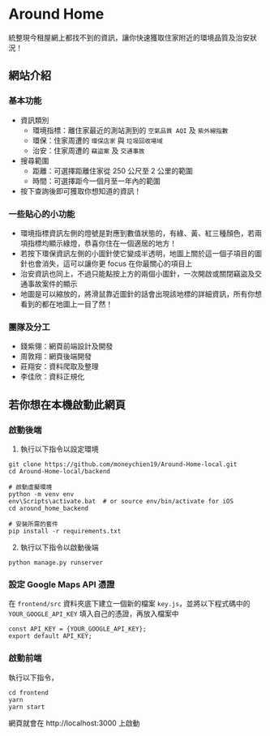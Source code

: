 # Around Home

統整現今租屋網上都找不到的資訊，讓你快速獲取住家附近的環境品質及治安狀況！

## 網站介紹

### 基本功能

- 資訊類別
  - 環境指標：離住家最近的測站測到的 `空氣品質 AQI` 及 `紫外線指數`
  - 環保：住家周遭的 `環保店家` 與 `垃圾回收場域`
  - 治安：住家周遭的 `竊盜案` 及 `交通事故`
- 搜尋範圍
  - 距離：可選擇距離住家從 250 公尺至 2 公里的範圍
  - 時間：可選擇距今一個月至一年內的範圍
- 按下查詢後即可獲取你想知道的資訊！

### 一些貼心的小功能

- 環境指標資訊左側的燈號是對應到數值狀態的，有綠、黃、紅三種顏色，若兩項指標均顯示綠燈，恭喜你住在一個適居的地方！
- 若按下環保資訊左側的小圖針使它變成半透明，地圖上關於這一個子項目的圖針也會消失，這可以讓你更 focus 在你最關心的項目上
- 治安資訊也同上，不過只能點按上方的兩個小圖針，一次開啟或關閉竊盜及交通事故案件的顯示
- 地圖是可以縮放的，將滑鼠靠近圖針的話會出現該地標的詳細資訊，所有你想看到的都在地圖上一目了然！

### 團隊及分工

- 錢紫翎：網頁前端設計及開發
- 周敦翔：網頁後端開發
- 莊翔安：資料爬取及整理
- 李佳欣：資料正規化

## 若你想在本機啟動此網頁

### 啟動後端

1. 執行以下指令以設定環境

```
git clone https://github.com/moneychien19/Around-Home-local.git
cd Around-Home-local/backend

# 啟動虛擬環境
python -m venv env
env\Scripts\activate.bat  # or source env/bin/activate for iOS
cd around_home_backend

# 安裝所需的套件
pip install -r requirements.txt
```

2. 執行以下指令以啟動後端

```
python manage.py runserver
```

### 設定 Google Maps API 憑證

在 `frontend/src` 資料夾底下建立一個新的檔案 `key.js`，並將以下程式碼中的 `YOUR_GOOGLE_API_KEY` 填入自己的憑證，再放入檔案中

```
const API_KEY = {YOUR_GOOGLE_API_KEY};
export default API_KEY;
```

### 啟動前端

執行以下指令，

```
cd frontend
yarn
yarn start
```

網頁就會在 http://localhost:3000 上啟動
